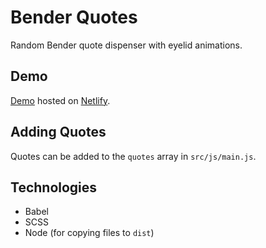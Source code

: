 # Bender Quotes

Random Bender quote dispenser with eyelid animations.

## Demo

[Demo](http://bender-quotes.netlify.com/) hosted on [Netlify](http://netlify.com).

## Adding Quotes

Quotes can be added to the `quotes` array in `src/js/main.js`. 

## Technologies

- Babel
- SCSS
- Node (for copying files to `dist`)


